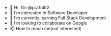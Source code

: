 - 👋 Hi, I’m @praful02
- 👀 I’m interested in Software Developer
- 🌱 I’m currently learning Full Stack Development
- 💞️ I’m looking to collaborate on Google
- 📫 How to reach me(not interested)

<!---
praful02/praful02 is a ✨ special ✨ repository because its `README.md` (this file) appears on your GitHub profile.
You can click the Preview link to take a look at your changes.
--->

